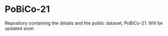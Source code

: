 # PoBiCo-21

Repository containing the details and the public dataset, PoBiCo-21.
Will be updated soon
